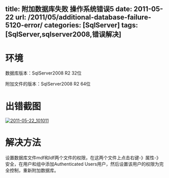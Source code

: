 title:  附加数据库失败 操作系统错误5
date:  2011-05-22
url:  /2011/05/additional-database-failure-5120-error/
categories: [SqlServer]
tags:  [SqlServer,sqlserver2008,错误解决]
---

# 环境

数据库版本：SqlServer2008 R2 32位

附加文件的版本：SqlServer2008 R2 64位
<!--more-->
# 出错截图

[![](http://blog.fwhyy.com/wp-content/uploads/2011/05/2011-05-22_101011.png "2011-05-22_101011")](http://blog.fwhyy.com/wp-content/uploads/2011/05/2011-05-22_101011.png)

# 解决方法

设置数据库文件mdf和ldf两个文件的权限，在这两个文件上点击右键-》属性-》安全，在用户和组中添加Authenticated Users用户，然后设置该用户的权限为完全控制，重新附加数据库。


